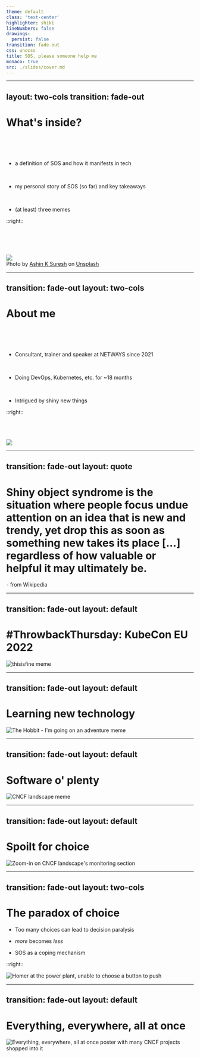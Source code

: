 ```yaml
---
theme: default
class: 'text-center'
highlighter: shiki
lineNumbers: false
drawings:
  persist: false
transition: fade-out
css: unocss
title: SOS, please someone help me
monaco: true
src: ./slides/cover.md
---
```




---
layout: two-cols
transition: fade-out
---

# What's inside?

<br />

<br />

<br />

* a definition of SOS and how it manifests in tech

<br />

* my personal story of SOS (so far) and key takeaways

<br />

* (at least) three memes 

::right::

<br />

<br />

<br />

<br />

<img src="/treasure.jpg" />
<div class="text-size-1">Photo by <a href="https://unsplash.com/@ashin_k_suresh?utm_source=unsplash&utm_medium=referral&utm_content=creditCopyText">Ashin K Suresh</a> on <a href="https://unsplash.com/photos/mkxTOAxqTTo?utm_source=unsplash&utm_medium=referral&utm_content=creditCopyText">Unsplash</a></div>
  


---
transition: fade-out
layout: two-cols
---

# About me

<br />

<br />

<br />

* Consultant, trainer and speaker at NETWAYS since 2021

<br />

* Doing DevOps, Kubernetes, etc. for ~18 months

<br />

* Intrigued by shiny new things

::right::

<br />

<br />

<br />

<img src="/dbodky.jpg" />

---
transition: fade-out
layout: quote
---

# Shiny object syndrome is the situation where people focus undue attention on an idea that is new and trendy, yet drop this as soon as something new takes its place [...] regardless of how valuable or helpful it may ultimately be.

\- from Wikipedia

---
transition: fade-out
layout: default
---

# \#ThrowbackThursday: KubeCon EU 2022

<img class="h-110 m-x-auto" src="/thisisfine.jpg" alt="thisisfine meme" />

---
transition: fade-out
layout: default
---

# Learning new technology

<img class="h-100 m-x-auto" src="/imgoingonanadventure.jpg" alt="The Hobbit - I'm going on an adventure meme" />

---
transition: fade-out
layout: default
---

# Software o' plenty

<img class="h-100 m-x-auto" src="/cncflandscape.jpg" alt="CNCF landscape meme" />

---
transition: fade-out
layout: default
---

# Spoilt for choice

<img class="h-100 m-x-auto" src="/cncfobservability.png" alt="Zoom-in on CNCF landscape's monitoring section" />

---
transition: fade-out
layout: two-cols
---

# The paradox of choice

* Too many choices can lead to decision paralysis

* *more* becomes *less*

* SOS as a coping mechanism

::right::

<img src="/homeroptions.png" alt="Homer at the power plant, unable to choose a button to push" />

<style>
  h1 {
    @apply text-size-10
  }
  ul {
    @apply p-t-10;
  }
  li {
    @apply text-size-5;
    @apply font-bold;
    @apply p-b-4;
  }
  p {
    @apply line-height-10;
  }

  img {
    @apply p-t-18;
  }
</style>

---
transition: fade-out
layout: default
---

# Everything, everywhere, all at once

<img class="h-100 m-x-auto" src="/eeaao.png" alt="Everything, everywhere, all at once poster with many CNCF projects shopped into it">